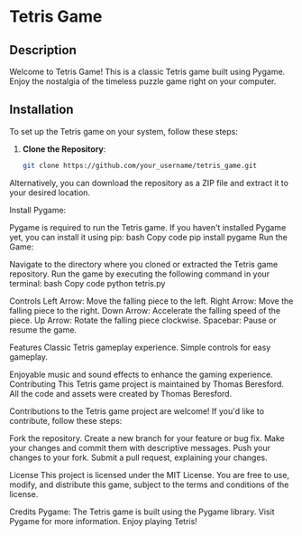 # Tetris Game

## Description
Welcome to Tetris Game! This is a classic Tetris game built using Pygame. Enjoy the nostalgia of the timeless puzzle game right on your computer.

## Installation
To set up the Tetris game on your system, follow these steps:

1. **Clone the Repository**: 
   ```bash
   git clone https://github.com/your_username/tetris_game.git
Alternatively, you can download the repository as a ZIP file and extract it to your desired location.

Install Pygame:

Pygame is required to run the Tetris game. If you haven't installed Pygame yet, you can install it using pip:
bash
Copy code
pip install pygame
Run the Game:

Navigate to the directory where you cloned or extracted the Tetris game repository.
Run the game by executing the following command in your terminal:
bash
Copy code
python tetris.py

Controls
Left Arrow: Move the falling piece to the left.
Right Arrow: Move the falling piece to the right.
Down Arrow: Accelerate the falling speed of the piece.
Up Arrow: Rotate the falling piece clockwise.
Spacebar: Pause or resume the game.

Features
Classic Tetris gameplay experience.
Simple controls for easy gameplay.

Enjoyable music and sound effects to enhance the gaming experience.
Contributing
This Tetris game project is maintained by Thomas Beresford. All the code and assets were created by Thomas Beresford.

Contributions to the Tetris game project are welcome! If you'd like to contribute, follow these steps:

Fork the repository.
Create a new branch for your feature or bug fix.
Make your changes and commit them with descriptive messages.
Push your changes to your fork.
Submit a pull request, explaining your changes.

License
This project is licensed under the MIT License. You are free to use, modify, and distribute this game, subject to the terms and conditions of the license.

Credits
Pygame: The Tetris game is built using the Pygame library. Visit Pygame for more information.
Enjoy playing Tetris!
